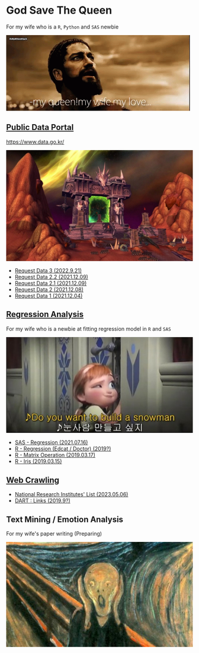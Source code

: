 # God Save The Queen

For my wife who is a `R`, `Python` and `SAS` newbie

![300 my queen my wife my love](./Images/300%20my%20queen%20my%20wife%20my%20love.gif)


## [Public Data Portal](/PublicDataPortal/README.md#public-data-portal)
https://www.data.go.kr/

![The Dark Portal](./PublicDataPortal/Images/WOW_DarkPortal_600.jpg)

- [Request Data 3 (2022.9.21)](./PublicDataPortal/README.md#request-data-3-2022921)
- [Request Data 2.2 (2021.12.09)](/PublicDataPortal/README.md#request-data-22-20211209)
- [Request Data 2.1 (2021.12.09)](/PublicDataPortal/README.md#request-data-21-20211209)
- [Request Data 2 (2021.12.08)](/PublicDataPortal/README.md#request-data-2-20211208)
- [Request Data 1 (2021.12.04)](/PublicDataPortal/README.md#request-data-1-20211204)


## [Regression Analysis](./Regression%20Analysis/README.md#do-you-wanna-fit-a-linear-regression-model)
For my wife who is a newbie at fitting regression model in `R` and `SAS`

![Do you want to build a snowman](./Regression%20Analysis/Images/Do%20you%20want%20to%20build%20a%20snowman.png)

- [SAS - Regression (2021.07.16)](./Regression%20Analysis/README.md#sas---regression-20210716-fri)
- [R - Regression (Edcat / Doctor) (2019?)](./Regression%20Analysis/README.md#r---regression-edcat--doctor-2019)
- [R - Matrix Operation (2019.03.17)](./Regression%20Analysis/README.md#r---matrix-operation-20190317-sun)
- [R - Iris (2019.03.15)](./Regression%20Analysis/README.md#r---iris-20190315-fri)


## [Web Crawling](./Crawling/)

- [National Research Institutes' List (2023.05.06)](./Crawling/NationalResearchInstitutes/README.md#national-research-institutes-list-20230506)
- [DART : Links (2019.9?)](./Crawling/DART/README.md#links-20199)


## Text Mining / Emotion Analysis
For my wife's paper writing (Preparing)

![Munch Scream](Emotion%20Analysis/Images/Munch_Scream.jpg)